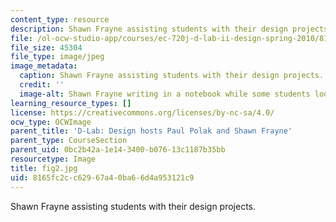 ```yaml
---
content_type: resource
description: Shawn Frayne assisting students with their design projects.
file: /ol-ocw-studio-app/courses/ec-720j-d-lab-ii-design-spring-2010/8165fc2cc62967a40ba66d4a953121c9_fig2.jpg
file_size: 45304
file_type: image/jpeg
image_metadata:
  caption: Shawn Frayne assisting students with their design projects.
  credit: ''
  image-alt: Shawn Frayne writing in a notebook while some students look on.
learning_resource_types: []
license: https://creativecommons.org/licenses/by-nc-sa/4.0/
ocw_type: OCWImage
parent_title: 'D-Lab: Design hosts Paul Polak and Shawn Frayne'
parent_type: CourseSection
parent_uid: 0bc2b42a-1e14-3400-b076-13c1187b35bb
resourcetype: Image
title: fig2.jpg
uid: 8165fc2c-c629-67a4-0ba6-6d4a953121c9
---
```

Shawn Frayne assisting students with their design projects.
